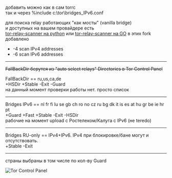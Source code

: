 
добавить можно как в сам torrc\
так и через %include c:\\tor\\bridges_IPv6.conf 

для поиска relay работающих "как мосты" (vanilla bridge)\
и доступных на вашем провайдере есть\
 [tor-relay-scanner на python](https://github.com/wildekat/tor-relay-scanner)
или [tor-relay-scanner на GO](https://github.com/juev/tor-relay-scanner-go)
в этих fork добавлено
+ -4 scan IPv4 addresses
+ -6 scan IPv6 addresses

---

~~FallBackDir берутся из "auto select relays" Directories в Tor Control Panel~~

FallBackDir == ru,us,ca,de\
+HSDir +Stable -Exit -Guard\
на данный момент проверки работы нет. просто список

---

Bridges IPv6 == nl fr fi lu se gb ch ro no cz ru bg dk it is es at hu gr be ie hr pt\
+Guard +Fast +Stable -Exit -HSDir\
рабочие на момент upload с Ростелеком/Калуга с IPv6 (не teredo)

---

Bridges RU-only == IPv4+IPv6. IPv4 при блокировке/бане могут и отсутствовать.\
+Stable -Exit

---

страны выбраны в том числе по кол-ву Guard

![Tor Control Panel](https://imagizer.imageshack.com/a/img924/3555/tYAfLx.png)
